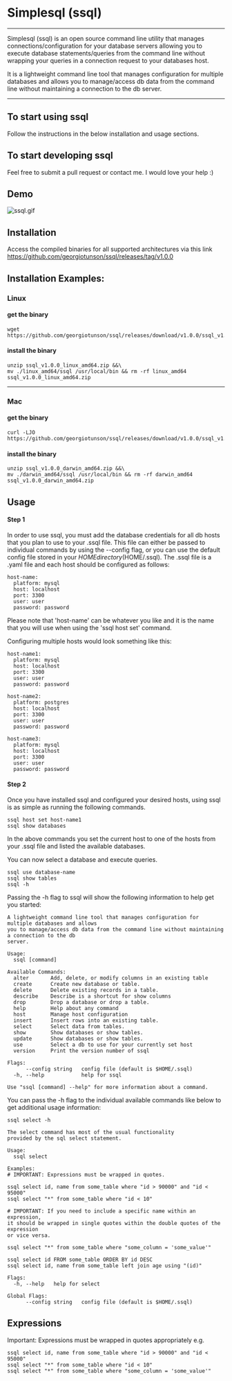 # Simplesql (ssql)

----
Simplesql (ssql) is an open source command line utility that manages connections/configuration 
for your database servers allowing you to execute database statements/queries from the command 
line without wrapping your queries in a connection request to your databases host.

It is a lightweight command line tool that manages configuration for multiple databases and allows
you to manage/access db data from the command line without maintaining a connection to the db
server.

----

## To start using ssql

Follow the instructions in the below installation and usage sections.

## To start developing ssql

Feel free to submit a pull request or contact me. I would love your help :)

## Demo
![ssql.gif](https://github.com/georgiotunson/ssql/blob/master/ssql.gif)

## Installation

Access the compiled binaries for all supported architectures via this link https://github.com/georgiotunson/ssql/releases/tag/v1.0.0

## Installation Examples: 
### Linux 
#### get the binary
```
wget https://github.com/georgiotunson/ssql/releases/download/v1.0.0/ssql_v1.0.0_linux_amd64.zip
```
#### install the binary 
```
unzip ssql_v1.0.0_linux_amd64.zip &&\
mv ./linux_amd64/ssql /usr/local/bin && rm -rf linux_amd64 ssql_v1.0.0_linux_amd64.zip
```
----
### Mac
#### get the binary
```
curl -LJO https://github.com/georgiotunson/ssql/releases/download/v1.0.0/ssql_v1.0.0_darwin_amd64.zip
```
#### install the binary 
```
unzip ssql_v1.0.0_darwin_amd64.zip &&\
mv ./darwin_amd64/ssql /usr/local/bin && rm -rf darwin_amd64 ssql_v1.0.0_darwin_amd64.zip
```

## Usage

#### Step 1

In order to use ssql, you must add the database credentials for all
db hosts that you plan to use to your .ssql file. This file can either
be passed to individual commands by using the --config flag, or you can
use the default config file stored in your $HOME directory($HOME/.ssql). The .ssql file
is a .yaml file and each host should be configured as follows:
```
host-name:
  platform: mysql
  host: localhost
  port: 3300
  user: user
  password: password
```
Please note that 'host-name' can be whatever you like and it is the name 
that you will use when using the 'ssql host set' command. 

Configuring multiple hosts would look something like this:
``` 
host-name1:
  platform: mysql
  host: localhost
  port: 3300
  user: user
  password: password

host-name2:
  platform: postgres
  host: localhost
  port: 3300
  user: user
  password: password

host-name3:
  platform: mysql
  host: localhost
  port: 3300
  user: user
  password: password
```

#### Step 2
Once you have installed ssql and configured your desired hosts, using ssql is as simple
as running the following commands.
```
ssql host set host-name1
ssql show databases
```
In the above commands you set the current host to one of the hosts from your .ssql file
and listed the available databases.

You can now select a database and execute queries.
``` 
ssql use database-name
ssql show tables
ssql -h
```
Passing the -h flag to ssql will show the following information to help get you started:
```
A lightweight command line tool that manages configuration for multiple databases and allows
you to manage/access db data from the command line without maintaining a connection to the db
server.

Usage:
  ssql [command]

Available Commands:
  alter       Add, delete, or modify columns in an existing table
  create      Create new database or table.
  delete      Delete existing records in a table.
  describe    Describe is a shortcut for show columns
  drop        Drop a database or drop a table.
  help        Help about any command
  host        Manage host configuration
  insert      Insert rows into an existing table.
  select      Select data from tables.
  show        Show databases or show tables.
  update      Show databases or show tables.
  use         Select a db to use for your currently set host
  version     Print the version number of ssql

Flags:
      --config string   config file (default is $HOME/.ssql)
  -h, --help            help for ssql

Use "ssql [command] --help" for more information about a command.
```

You can pass the -h flag to the individual available commands like below to get 
additional usage information:
```
ssql select -h
```
```
The select command has most of the usual functionality
provided by the sql select statement.

Usage:
  ssql select

Examples:
# IMPORTANT: Expressions must be wrapped in quotes.

ssql select id, name from some_table where "id > 90000" and "id < 95000"
ssql select "*" from some_table where "id < 10"

# IMPORTANT: If you need to include a specific name within an expression,
it should be wrapped in single quotes within the double quotes of the expression
or vice versa.

ssql select "*" from some_table where "some_column = 'some_value'"

ssql select id FROM some_table ORDER BY id DESC
ssql select id, name from some_table left join age using "(id)"

Flags:
  -h, --help   help for select

Global Flags:
      --config string   config file (default is $HOME/.ssql)
```

## Expressions
Important: Expressions must be wrapped in quotes appropriately e.g.
```
ssql select id, name from some_table where "id > 90000" and "id < 95000"
ssql select "*" from some_table where "id < 10"
ssql select "*" from some_table where "some_column = 'some_value'"
```
